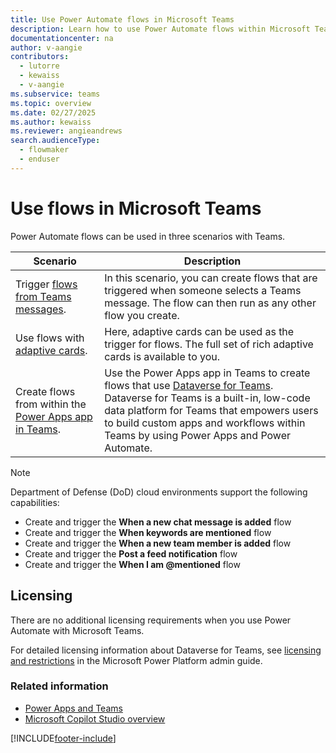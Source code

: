 ```yaml
---
title: Use Power Automate flows in Microsoft Teams
description: Learn how to use Power Automate flows within Microsoft Teams.
documentationcenter: na
author: v-aangie
contributors:
  - lutorre
  - kewaiss
  - v-aangie
ms.subservice: teams
ms.topic: overview
ms.date: 02/27/2025
ms.author: kewaiss
ms.reviewer: angieandrews
search.audienceType: 
  - flowmaker
  - enduser
---
```


# Use flows in Microsoft Teams

Power Automate flows can be used in three scenarios with Teams.

Scenario|Description
--------|-------
Trigger [flows from Teams messages](../trigger-flow-teams-message.md).| In this scenario, you can create flows that are triggered when someone selects a Teams message. The flow can then run as any other flow you create.
Use flows with [adaptive cards](../create-adaptive-cards.md).| Here, adaptive cards can be used as the trigger for flows. The full set of rich adaptive cards is available to you.
Create flows from within the [Power Apps app in Teams](./create-flows-power-apps-app.md).|Use the Power Apps app in Teams to create flows that use [Dataverse for Teams](/power-apps/teams/overview-data-platform). Dataverse for Teams is a built-in, low-code data platform for Teams that empowers users to build custom apps and workflows within Teams by using Power Apps and Power Automate.

> [!NOTE]
> Department of Defense (DoD) cloud environments support the following capabilities:
>
> - Create and trigger the **When a new chat message is added** flow
> - Create and trigger the **When keywords are mentioned** flow
> - Create and trigger the **When a new team member is added** flow
> - Create and trigger the **Post a feed notification** flow
> - Create and trigger the **When I am \@mentioned** flow

## Licensing

There are no additional licensing requirements when you use Power Automate with Microsoft Teams.

For detailed licensing information about Dataverse for Teams, see [licensing and restrictions](/power-platform/admin/about-teams-environment?branch=teams-preview#licensing-and-restrictions) in the Microsoft Power Platform admin guide.

### Related information

- [Power Apps and Teams](/powerapps/teams/overview)
- [Microsoft Copilot Studio overview](https://aka.ms/pva-teams-docs)


[!INCLUDE[footer-include](../includes/footer-banner.md)]
